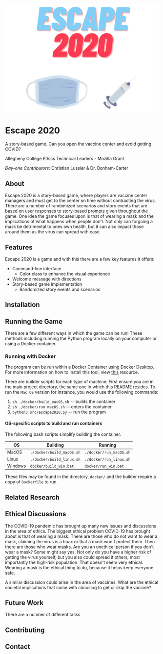 ![Escape 2020 Logo](escape2020_logo.png)

# Escape 2020
A story-based game. Can you open the vaccine center and avoid getting COVID?

Allegheny College Ethics Technical Leaders - Mozilla Grant

*Day-one Contributors:* Christian Lussier & Dr. Bonham-Carter

## About
Escape 2020 is a story-based game, where players are vaccine center managers and must get to the center on time without contracting the virus. There are a number of randomized scenarios and story events that are based on user responses to story-based prompts given throughout the game. One idea the game focuses upon is that of wearing a mask and the implications of what happens when people don't. Not only can forgoing a mask be detrimental to ones own health, but it can also impact those around them as the virus can spread with ease.

## Features
Escape 2020 is a game and with this there are a few key features it offers:
- Command-line interface
   - Color class to enhance the visual experience
- Welcome message with directions
- Story-based game implementation
   - Randomized story events and scenarios

## Installation

## Running the Game

There are a few different ways in which the game can be run! These methods including running the Python program locally on your computer or using a Docker container.

### Running with Docker

The program can be run within a Docker Container using Docker Desktop. For more information on how to install this tool, view [this](https://www.docker.com/) resource.

There are builder scripts for each type of machine. First ensure you are in the main project directory, the same one in which this README resides. To run the `Mac OS` version for instance, you would use the following commands:

1. `sh ./docker/build_macOS.sh` -- builds the container
2. `sh ./docker/run_macOS.sh` -- enters the container
3. `python3 src/escape2020.py` -- run the program

#### OS-specific scripts to build and run containers
The following bash scripts simplify building the container.

| OS  | Building  | Running  |
|---|---|---|
| MacOS  		|  `./docker/build_macOS.sh` |  `./docker/run_macOS.sh` |
| Linux   	|  `./docker/build_linux.sh` | `./docker/run_linux.sh`  |
| Windows 	|  `docker/build_win.bat` 		|  `docker/run_win.bat` |

These files may be found in the directory, `docker/` and the builder require a copy of `Dockerfile` to run.

## Related Research

## Ethical Discussions
The COVID-19 pandemic has brought up many new issues and discussions in the area of ethics. The biggest ethical problem COVID-19 has brought about is that of wearing a mask. There are those who do not want to wear a mask, claiming the virus is a hoax or that a mask won't protect them. Then there are those who wear masks. Are you an unethical person if you don't wear a mask? Some might say yes. Not only do you have a higher risk of getting the virus yourself, but you also could spread it others, most importantly the high-risk population. That doesn't seem very ethical. Wearing a mask is the ethical thing to do, because it helps keep everyone safe.

A similar discussion could arise in the area of vaccines. What are the ethical societal implications that come with choosing to get or skip the vaccine?

## Future Work
There are a number of different tasks

## Contributing

## Contact
